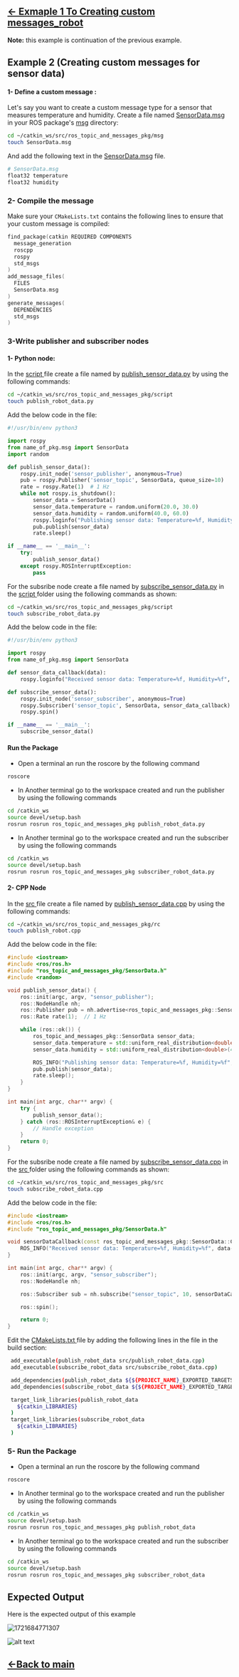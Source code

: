 ## [&lt;- Exmaple 1 To Creating custom messages_robot](../source/example_custom_message_robot.md)

**Note:** this example is continuation of the previous example.

## Example 2 (Creating custom messages for sensor data)

#### 1- Define a custom message :

Let's say you want to create a custom message type for a sensor that measures temperature and humidity.
Create a file named [SensorData.msg](../ros_topic_and_messages_pkg/msg/SensorData.msg) in your ROS package's [msg](../ros_topic_and_messages_pkg/msg) directory:

```bash
cd ~/catkin_ws/src/ros_topic_and_messages_pkg/msg
touch SensorData.msg
```

And add the following text in the [SensorData.msg](../ros_topic_and_messages_pkg/msg/SensorData.msg) file.

```bash
# SensorData.msg
float32 temperature
float32 humidity
```

### 2- Compile the message

Make sure your `CMakeLists.txt` contains the following lines to ensure that your custom message is compiled:

```Cpp
find_package(catkin REQUIRED COMPONENTS
  message_generation
  roscpp
  rospy
  std_msgs
)
add_message_files(
  FILES
  SensorData.msg
)
generate_messages(
  DEPENDENCIES
  std_msgs
)
```

### 3-Write publisher and subscriber nodes

#### 1- Python node:

In the [script ](../ros_topic_and_messages_pkg/script) file create a file named by [publish_sensor_data.py](../ros_topic_and_messages_pkg/script/publish_sensor_data.py) by using the following commands:

```bash
cd ~/catkin_ws/src/ros_topic_and_messages_pkg/script
touch publish_robot_data.py
```

Add the below code in the file:

```py
#!/usr/bin/env python3

import rospy
from name_of_pkg.msg import SensorData
import random

def publish_sensor_data():
    rospy.init_node('sensor_publisher', anonymous=True)
    pub = rospy.Publisher('sensor_topic', SensorData, queue_size=10)
    rate = rospy.Rate(1)  # 1 Hz
    while not rospy.is_shutdown():
        sensor_data = SensorData()
        sensor_data.temperature = random.uniform(20.0, 30.0)
        sensor_data.humidity = random.uniform(40.0, 60.0)
        rospy.loginfo("Publishing sensor data: Temperature=%f, Humidity=%f", sensor_data.temperature, sensor_data.humidity)
        pub.publish(sensor_data)
        rate.sleep()

if __name__ == '__main__':
    try:
        publish_sensor_data()
    except rospy.ROSInterruptException:
        pass

```

For the subsribe node create a file named by [subscribe_sensor_data.py](../ros_topic_and_messages_pkg/script/subscribe_sensor_data.py) in the [script ](../ros_topic_and_messages_pkg/script) folder using the following commands as shown:

```bash
cd ~/catkin_ws/src/ros_topic_and_messages_pkg/script
touch subscribe_robot_data.py
```

Add the below code in the file:

```py
#!/usr/bin/env python3

import rospy
from name_of_pkg.msg import SensorData

def sensor_data_callback(data):
    rospy.loginfo("Received sensor data: Temperature=%f, Humidity=%f", data.temperature, data.humidity)

def subscribe_sensor_data():
    rospy.init_node('sensor_subscriber', anonymous=True)
    rospy.Subscriber('sensor_topic', SensorData, sensor_data_callback)
    rospy.spin()

if __name__ == '__main__':
    subscribe_sensor_data()

```

#### Run the Package

* Open a terminal an run the roscore by the following command

```bash
roscore
```

* In Another terminal go to the workspace created and run the publisher by using the following commands

```bash
cd /catkin_ws
source devel/setup.bash
rosrun rosrun ros_topic_and_messages_pkg publish_robot_data.py
```

* In Another terminal go to the workspace created and run the subscriber by using the following commands

```bash
cd /catkin_ws
source devel/setup.bash
rosrun rosrun ros_topic_and_messages_pkg subscriber_robot_data.py
```

#### 2- CPP Node

In the [src ](../ros_topic_and_messages_pkg/src) file create a file named by [publish_sensor_data.cpp](../ros_topic_and_messages_pkg/src/publish_sensor_data.cpp) by using the following commands:

```bash
cd ~/catkin_ws/src/ros_topic_and_messages_pkg/rc
touch publish_robot.cpp
```

Add the below code in the file:

```cpp
#include <iostream>
#include <ros/ros.h>
#include "ros_topic_and_messages_pkg/SensorData.h"
#include <random>

void publish_sensor_data() {
    ros::init(argc, argv, "sensor_publisher");
    ros::NodeHandle nh;
    ros::Publisher pub = nh.advertise<ros_topic_and_messages_pkg::SensorData>("sensor_topic", 10);
    ros::Rate rate(1);  // 1 Hz

    while (ros::ok()) {
        ros_topic_and_messages_pkg::SensorData sensor_data;
        sensor_data.temperature = std::uniform_real_distribution<double>(20.0, 30.0)(std::default_random_engine());
        sensor_data.humidity = std::uniform_real_distribution<double>(40.0, 60.0)(std::default_random_engine());

        ROS_INFO("Publishing sensor data: Temperature=%f, Humidity=%f", sensor_data.temperature, sensor_data.humidity);
        pub.publish(sensor_data);
        rate.sleep();
    }
}

int main(int argc, char** argv) {
    try {
        publish_sensor_data();
    } catch (ros::ROSInterruptException& e) {
        // Handle exception
    }
    return 0;
}

```

For the subsribe node create a file named by [subscribe_sensor_data.cpp](../ros_topic_and_messages_pkg/src/subscribe_sensor_data.cpp) in the [src ](../ros_topic_and_messages_pkg/src) folder using the following commands as shown:

```bash
cd ~/catkin_ws/src/ros_topic_and_messages_pkg/src
touch subscribe_robot_data.cpp
```

Add the below code in the file:

```cpp
#include <iostream>
#include <ros/ros.h>
#include "ros_topic_and_messages_pkg/SensorData.h"

void sensorDataCallback(const ros_topic_and_messages_pkg::SensorData::ConstPtr& data) {
    ROS_INFO("Received sensor data: Temperature=%f, Humidity=%f", data->temperature, data->humidity);
}

int main(int argc, char** argv) {
    ros::init(argc, argv, "sensor_subscriber");
    ros::NodeHandle nh;

    ros::Subscriber sub = nh.subscribe("sensor_topic", 10, sensorDataCallback);

    ros::spin();

    return 0;
}

```

Edit the [CMakeLists.txt ](../ros_topic_and_messages_pkg/CMakeLists.txt) file by adding the following lines in the file in the build section:

```bash
 add_executable(publish_robot_data src/publish_robot_data.cpp)
 add_executable(subscribe_robot_data src/subscribe_robot_data.cpp)
```

```bash
 add_dependencies(publish_robot_data ${${PROJECT_NAME}_EXPORTED_TARGETS} ${catkin_EXPORTED_TARGETS})
 add_dependencies(subscribe_robot_data ${${PROJECT_NAME}_EXPORTED_TARGETS} ${catkin_EXPORTED_TARGETS})
```

```bash
 target_link_libraries(publish_robot_data
   ${catkin_LIBRARIES}
 )
 target_link_libraries(subscribe_robot_data
   ${catkin_LIBRARIES}
 )
```

### 5- Run the Package

* Open a terminal an run the roscore by the following command

```bash
roscore
```

* In Another terminal go to the workspace created and run the publisher by using the following commands

```bash
cd /catkin_ws
source devel/setup.bash
rosrun rosrun ros_topic_and_messages_pkg publish_robot_data
```

* In Another terminal go to the workspace created and run the subscriber by using the following commands

```bash
cd /catkin_ws
source devel/setup.bash
rosrun rosrun ros_topic_and_messages_pkg subscriber_robot_data
```



## Expected Output

Here is the expected output of this example

![1721684771307](image/example_custom_message_sensor/1721684771307.png)

![alt text](../images/5.png)

## [&lt;-Back to main](../ros_topic_and_messages.md)

